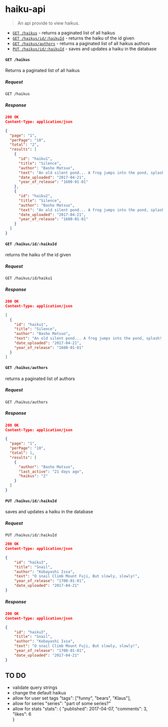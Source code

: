 # haiku-api

> An api provide to view haikus.

* [`GET /haikus`](#-get-haikus-) - returns a paginated list of all haikus
* [`GET /haikus/id/:haikuId`](#-get-haikus-id-haikuId) - returns the haiku of the id given
* [`GET /haikus/authors`](#-get-authors) - returns a paginated list of all haikus authors
* [`PUT /haikus/id/:haikuId`](#-get-haikus-id-haikuId) - saves and updates a haiku in the database

#### `GET /haikus`
Returns a paginated list of all haikus

##### Request
```HTTP
GET /haikus
```

##### Response
```JSON
200 OK
Content-Type: application/json

{
  "page": "1",
  "perPage": "10",
  "total": "2",
  "results": [
    {
      "id": "haiku1",
      "title": "Silence",
      "author": "Basho Matsuo",
      "text": "An old silent pond... A frog jumps into the pond, splash! Silence again.",
      "date_uploaded": "2017-04-21",
      "year_of_release": "1600-01-01"
    },
    {
      "id": "haiku2",
      "title": "Silence",
      "author": "Basho Matsuo",
      "text": "An old silent pond... A frog jumps into the pond, splash! Silence again.",
      "date_uploaded": "2017-04-21",
      "year_of_release": "1600-01-01"
    }
  ]
}

```

#### `GET /haikus/id/:haikuId`
returns the haiku of the id given

##### Request
```HTTP
GET /haikus/id/haiku1
```

##### Response
```JSON
200 OK
Content-Type: application/json

[
  {
    "id": "haiku1",
    "title": "Silence",
    "author": "Basho Matsuo",
    "text": "An old silent pond... A frog jumps into the pond, splash! Silence again.",
    "date_uploaded": "2017-04-21",
    "year_of_release": "1600-01-01"
  }
]

```

#### `GET /haikus/authors`
returns a paginated list of authors

##### Request
```HTTP
GET /haikus/authors
```

##### Response
```JSON
200 OK
Content-Type: application/json

{
  "page": "1",
  "perPage": "10",
  "total": 1,
  "results": [
    {
      "author": "Basho Matsuo",
      "last_active": "21 days ago",
      "haikus": "2"
    }
  ]
}

```

#### `PUT /haikus/id/:haikuId`
saves and updates a haiku in the database

##### Request
```HTTP
PUT /haikus/id/:haikuId
```
```JSON
200 OK
Content-Type: application/json

{
    "id": "haiku3",
    "title": "Snail",
    "author": "Kobayashi Issa",
    "text": "O snail Climb Mount Fuji, But slowly, slowly!",
    "year_of_release": "1700-01-01",
    "date_uploaded": "2017-04-21"
}

```

##### Response
```JSON
200 OK
Content-Type: application/json

{
    "id": "haiku3",
    "title": "Snail",
    "author": "Kobayashi Issa",
    "text": "O snail Climb Mount Fuji, But slowly, slowly!",
    "year_of_release": "1700-01-01",
    "date_uploaded": "2017-04-21"
}

```

## TO DO

* validate query strings
* change the default haikus
* allow for user set tags "tags": ["funny", "bears", "Klaus"],
* allow for series "series": "part of some series?"
* allow for stats "stats": {
                              "published": 2017-04-07,
                              "comments": 3,
                              "likes": 6   
                           }
